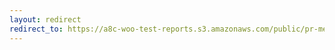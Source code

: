 ```yaml
---
layout: redirect
redirect_to: https://a8c-woo-test-reports.s3.amazonaws.com/public/pr-merge/40051/api/index.html
---
```

